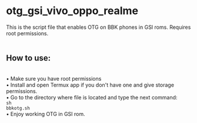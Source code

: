 # otg_gsi_vivo_oppo_realme
This is the script file that enables OTG on BBK phones in GSI roms. Requires root permissions.<br><br><h2>How to use:</h2><br>
• Make sure you have root permissions<br>• Install and open Termux app if you don't have one and give storage permissions.<br>• Go to the directory where file is located and type the next command:<br><code>sh bbkotg.sh</code><br>• Enjoy working OTG in GSI rom.
